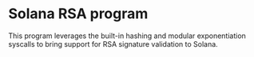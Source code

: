 # Solana RSA program
This program leverages the built-in hashing and modular exponentiation syscalls to bring support for RSA signature validation to Solana.